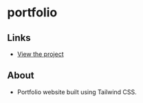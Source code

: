 # portfolio 

## Links
- [View the project](https://portfolio-sqs3.vercel.app/)

## About
- Portfolio website built using Tailwind CSS.
